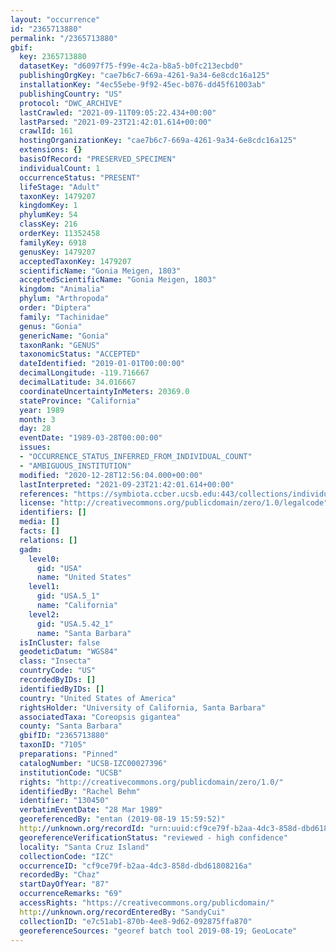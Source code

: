```yaml
---
layout: "occurrence"
id: "2365713880"
permalink: "/2365713880"
gbif:
  key: 2365713880
  datasetKey: "d6097f75-f99e-4c2a-b8a5-b0fc213ecbd0"
  publishingOrgKey: "cae7b6c7-669a-4261-9a34-6e8cdc16a125"
  installationKey: "4ec55ebe-9f92-45ec-b076-dd45f61003ab"
  publishingCountry: "US"
  protocol: "DWC_ARCHIVE"
  lastCrawled: "2021-09-11T09:05:22.434+00:00"
  lastParsed: "2021-09-23T21:42:01.614+00:00"
  crawlId: 161
  hostingOrganizationKey: "cae7b6c7-669a-4261-9a34-6e8cdc16a125"
  extensions: {}
  basisOfRecord: "PRESERVED_SPECIMEN"
  individualCount: 1
  occurrenceStatus: "PRESENT"
  lifeStage: "Adult"
  taxonKey: 1479207
  kingdomKey: 1
  phylumKey: 54
  classKey: 216
  orderKey: 11352458
  familyKey: 6918
  genusKey: 1479207
  acceptedTaxonKey: 1479207
  scientificName: "Gonia Meigen, 1803"
  acceptedScientificName: "Gonia Meigen, 1803"
  kingdom: "Animalia"
  phylum: "Arthropoda"
  order: "Diptera"
  family: "Tachinidae"
  genus: "Gonia"
  genericName: "Gonia"
  taxonRank: "GENUS"
  taxonomicStatus: "ACCEPTED"
  dateIdentified: "2019-01-01T00:00:00"
  decimalLongitude: -119.716667
  decimalLatitude: 34.016667
  coordinateUncertaintyInMeters: 20369.0
  stateProvince: "California"
  year: 1989
  month: 3
  day: 28
  eventDate: "1989-03-28T00:00:00"
  issues:
  - "OCCURRENCE_STATUS_INFERRED_FROM_INDIVIDUAL_COUNT"
  - "AMBIGUOUS_INSTITUTION"
  modified: "2020-12-28T12:56:04.000+00:00"
  lastInterpreted: "2021-09-23T21:42:01.614+00:00"
  references: "https://symbiota.ccber.ucsb.edu:443/collections/individual/index.php?occid=130450"
  license: "http://creativecommons.org/publicdomain/zero/1.0/legalcode"
  identifiers: []
  media: []
  facts: []
  relations: []
  gadm:
    level0:
      gid: "USA"
      name: "United States"
    level1:
      gid: "USA.5_1"
      name: "California"
    level2:
      gid: "USA.5.42_1"
      name: "Santa Barbara"
  isInCluster: false
  geodeticDatum: "WGS84"
  class: "Insecta"
  countryCode: "US"
  recordedByIDs: []
  identifiedByIDs: []
  country: "United States of America"
  rightsHolder: "University of California, Santa Barbara"
  associatedTaxa: "Coreopsis gigantea"
  county: "Santa Barbara"
  gbifID: "2365713880"
  taxonID: "7105"
  preparations: "Pinned"
  catalogNumber: "UCSB-IZC00027396"
  institutionCode: "UCSB"
  rights: "http://creativecommons.org/publicdomain/zero/1.0/"
  identifiedBy: "Rachel Behm"
  identifier: "130450"
  verbatimEventDate: "28 Mar 1989"
  georeferencedBy: "entan (2019-08-19 15:59:52)"
  http://unknown.org/recordId: "urn:uuid:cf9ce79f-b2aa-4dc3-858d-dbd61808216a"
  georeferenceVerificationStatus: "reviewed - high confidence"
  locality: "Santa Cruz Island"
  collectionCode: "IZC"
  occurrenceID: "cf9ce79f-b2aa-4dc3-858d-dbd61808216a"
  recordedBy: "Chaz"
  startDayOfYear: "87"
  occurrenceRemarks: "69"
  accessRights: "https://creativecommons.org/publicdomain/"
  http://unknown.org/recordEnteredBy: "SandyCui"
  collectionID: "e7c51ab1-870b-4ee8-9d62-092875ffa870"
  georeferenceSources: "georef batch tool 2019-08-19; GeoLocate"
---
```

